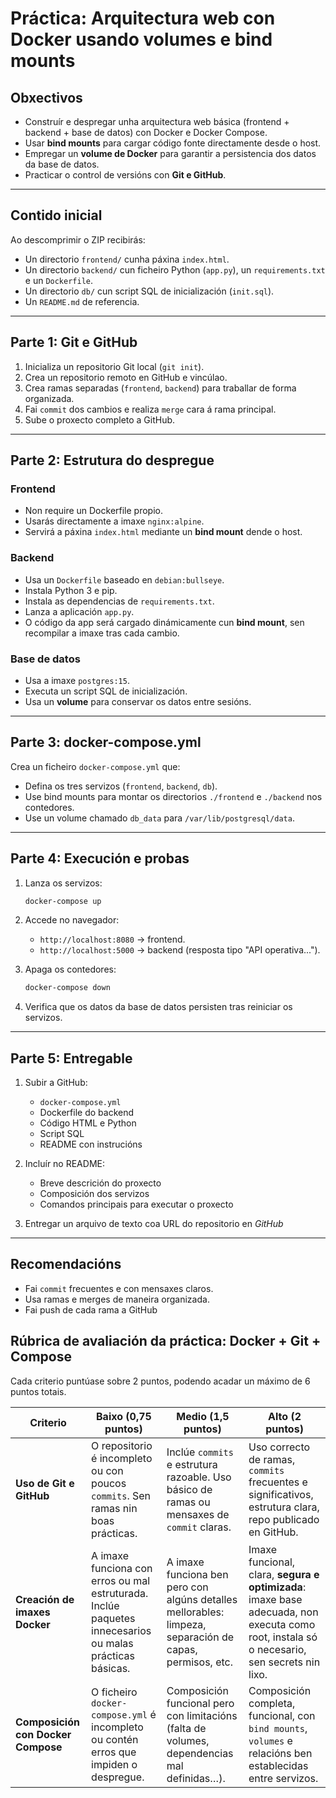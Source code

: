 
# Práctica: Arquitectura web con Docker usando volumes e bind mounts

## Obxectivos
- Construír e despregar unha arquitectura web básica (frontend + backend + base de datos) con Docker e Docker Compose.
- Usar **bind mounts** para cargar código fonte directamente desde o host.
- Empregar un **volume de Docker** para garantir a persistencia dos datos da base de datos.
- Practicar o control de versións con **Git e GitHub**.

---

## Contido inicial
Ao descomprimir o ZIP recibirás:
- Un directorio `frontend/` cunha páxina `index.html`.
- Un directorio `backend/` cun ficheiro Python (`app.py`), un `requirements.txt` e un `Dockerfile`.
- Un directorio `db/` cun script SQL de inicialización (`init.sql`).
- Un `README.md` de referencia.

---

## Parte 1: Git e GitHub

1. Inicializa un repositorio Git local (`git init`).
2. Crea un repositorio remoto en GitHub e vincúlao.
3. Crea ramas separadas (`frontend`, `backend`) para traballar de forma organizada.
4. Fai `commit` dos cambios e realiza `merge` cara á rama principal.
5. Sube o proxecto completo a GitHub.

---

## Parte 2: Estrutura do despregue

### Frontend
- Non require un Dockerfile propio.
- Usarás directamente a imaxe `nginx:alpine`.
- Servirá a páxina `index.html` mediante un **bind mount** dende o host.

### Backend
- Usa un `Dockerfile` baseado en `debian:bullseye`.
- Instala Python 3 e pip.
- Instala as dependencias de `requirements.txt`.
- Lanza a aplicación `app.py`.
- O código da app será cargado dinámicamente cun **bind mount**, sen recompilar a imaxe tras cada cambio.

### Base de datos
- Usa a imaxe `postgres:15`.
- Executa un script SQL de inicialización.
- Usa un **volume** para conservar os datos entre sesións.

---

## Parte 3: docker-compose.yml

Crea un ficheiro `docker-compose.yml` que:
- Defina os tres servizos (`frontend`, `backend`, `db`).
- Use bind mounts para montar os directorios `./frontend` e `./backend` nos contedores.
- Use un volume chamado `db_data` para `/var/lib/postgresql/data`.

---

## Parte 4: Execución e probas

1. Lanza os servizos:
   ```bash
   docker-compose up
   ```

2. Accede no navegador:
   - `http://localhost:8080` → frontend.
   - `http://localhost:5000` → backend (resposta tipo "API operativa...").

3. Apaga os contedores:
   ```bash
   docker-compose down
   ```

4. Verifica que os datos da base de datos persisten tras reiniciar os servizos.

---

## Parte 5: Entregable

1. Subir a GitHub:
   - `docker-compose.yml`
   - Dockerfile do backend
   - Código HTML e Python
   - Script SQL
   - README con instrucións

2. Incluír no README:
   - Breve descrición do proxecto
   - Composición dos servizos
   - Comandos principais para executar o proxecto

3. Entregar un arquivo de texto coa URL do repositorio en *GitHub*

---

## Recomendacións
- Fai `commit` frecuentes e con mensaxes claros.
- Usa ramas e merges de maneira organizada.
- Fai push de cada rama a GitHub

## Rúbrica de avaliación da práctica: Docker + Git + Compose

Cada criterio puntúase sobre 2 puntos, podendo acadar un máximo de 6 puntos totais.



| Criterio                           | Baixo (0,75 puntos)                                                                                     | Medio (1,5 puntos)                                                                                      | Alto (2 puntos)                                                                                                                            |
| ---------------------------------- | ------------------------------------------------------------------------------------------------------- | ------------------------------------------------------------------------------------------------------- | ------------------------------------------------------------------------------------------------------------------------------------------ |
| **Uso de Git e GitHub**            | O repositorio é incompleto ou con poucos `commits`. Sen ramas nin boas prácticas.                       | Inclúe `commits` e estrutura razoable. Uso básico de ramas ou mensaxes de `commit` claras.              | Uso correcto de ramas, `commits` frecuentes e significativos, estrutura clara, repo publicado en GitHub.                                   |
| **Creación de imaxes Docker**      | A imaxe funciona con erros ou mal estruturada. Inclúe paquetes innecesarios ou malas prácticas básicas. | A imaxe funciona ben pero con algúns detalles mellorables: limpeza, separación de capas, permisos, etc. | Imaxe funcional, clara, **segura e optimizada**: imaxe base adecuada, non executa como root, instala só o necesario, sen secrets nin lixo. |
| **Composición con Docker Compose** | O ficheiro `docker-compose.yml` é incompleto ou contén erros que impiden o despregue.                   | Composición funcional pero con limitacións (falta de volumes, dependencias mal definidas…).             | Composición completa, funcional, con `bind mounts`, `volumes` e relacións ben establecidas entre servizos.                                 |

